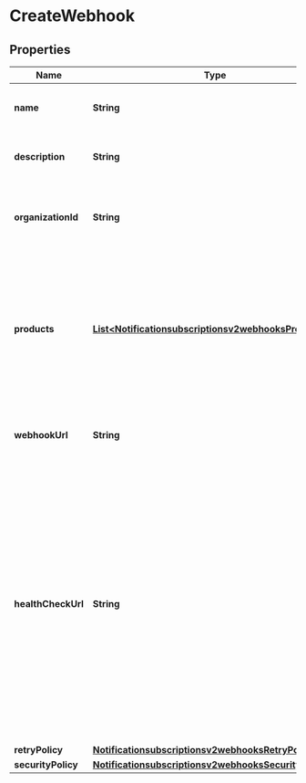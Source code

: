
# CreateWebhook

## Properties
Name | Type | Description | Notes
------------ | ------------- | ------------- | -------------
**name** | **String** | Client friendly webhook name. |  [optional]
**description** | **String** | Client friendly webhook description. |  [optional]
**organizationId** | **String** | Organization Identifier (OrgId) or Merchant Identifier (MID). |  [optional]
**products** | [**List&lt;Notificationsubscriptionsv2webhooksProducts1&gt;**](Notificationsubscriptionsv2webhooksProducts1.md) | To see the valid productId and eventTypes, call the \&quot;Create and Manage Webhooks - Retrieve a list of event types\&quot; endpoint. |  [optional]
**webhookUrl** | **String** | The client&#39;s endpoint (URL) to receive webhooks. |  [optional]
**healthCheckUrl** | **String** | The client&#39;s health check endpoint (URL). This should be as close as possible to the actual webhookUrl. If the user does not provide the health check URL, it is the user&#39;s responsibility to re-activate the webhook if it is deactivated by calling the test endpoint.  |  [optional]
**retryPolicy** | [**Notificationsubscriptionsv2webhooksRetryPolicy**](Notificationsubscriptionsv2webhooksRetryPolicy.md) |  |  [optional]
**securityPolicy** | [**Notificationsubscriptionsv2webhooksSecurityPolicy1**](Notificationsubscriptionsv2webhooksSecurityPolicy1.md) |  |  [optional]



